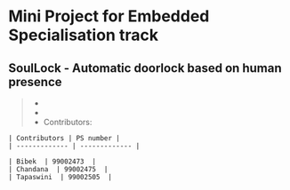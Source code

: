 # Mini Project for Embedded Specialisation track
## SoulLock - Automatic doorlock based on human presence
> -
> -
> - Contributors:

    | Contributors | PS number |
    | ------------- | ------------- |
    
    | Bibek  | 99002473  |
    | Chandana  | 99002475  |
    | Tapaswini  | 99002505  |


